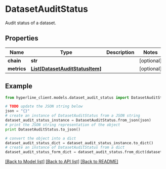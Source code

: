 # DatasetAuditStatus

Audit status of a dataset.

## Properties
Name | Type | Description | Notes
------------ | ------------- | ------------- | -------------
**chain** | **str** |  | [optional] 
**metrics** | [**List[DatasetAuditStatusItem]**](DatasetAuditStatusItem.md) |  | [optional] 

## Example

```python
from hyperline_client.models.dataset_audit_status import DatasetAuditStatus

# TODO update the JSON string below
json = "{}"
# create an instance of DatasetAuditStatus from a JSON string
dataset_audit_status_instance = DatasetAuditStatus.from_json(json)
# print the JSON string representation of the object
print DatasetAuditStatus.to_json()

# convert the object into a dict
dataset_audit_status_dict = dataset_audit_status_instance.to_dict()
# create an instance of DatasetAuditStatus from a dict
dataset_audit_status_form_dict = dataset_audit_status.from_dict(dataset_audit_status_dict)
```
[[Back to Model list]](../README.md#documentation-for-models) [[Back to API list]](../README.md#documentation-for-api-endpoints) [[Back to README]](../README.md)


